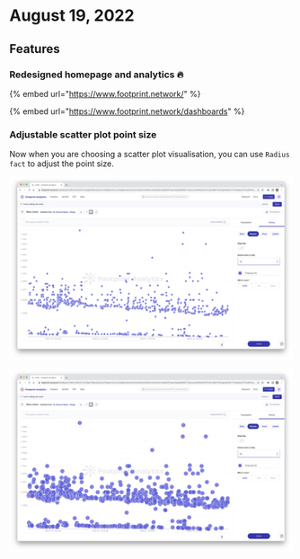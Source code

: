 # August 19, 2022

## Features

### Redesigned homepage and analytics 🔥

{% embed url="https://www.footprint.network/" %}

{% embed url="https://www.footprint.network/dashboards" %}

### Adjustable scatter plot point size

Now when you are choosing a scatter plot visualisation, you can use `Radius fact` to adjust the point size.

![](<../../.gitbook/assets/image (5).png>)

![](<../../.gitbook/assets/image (3).png>)

